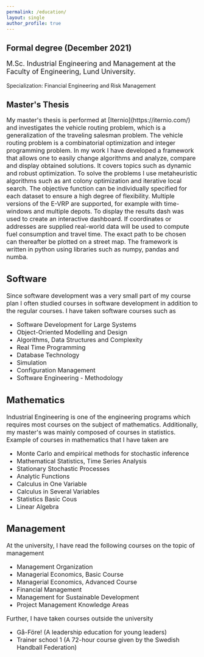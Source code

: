 ```yaml
---
permalink: /education/
layout: single
author_profile: true
--- 
```

<h2>Formal degree (December 2021)</h2>
<p style="font-size: 18px;">M.Sc. Industrial Engineering and Management at the Faculty of Engineering, Lund University.
<p style="font-size: 14px;">Specialization: Financial Engineering and Risk Management</p> </p> 

<h2>Master's Thesis</h2> 
<span style="font-size: 16px; line-height: normal;">
My master's thesis is performed at [Iternio](https://iternio.com/) and investigates the vehicle routing problem, which is a generalization of the traveling salesman problem. The vehicle routing problem is a combinatorial optimization and integer programming problem. In my work I have developed a framework that allows one to easily change algorithms and analyze, compare and display obtained solutions. It covers topics such as dynamic and robust optimization. To solve the problems I use metaheuristic algorithms such as ant colony optimization and iterative local search. The objective function can be individually specified for each dataset to ensure a high degree of flexibility. Multiple versions of the E-VRP are supported, for example with time-windows and multiple depots. To display the results dash was used to create an interactive dashboard. If coordinates or addresses are supplied real-world data will be used to compute fuel consumption and travel time. The exact path to be chosen can thereafter be plotted on a street map. The framework is written in python using libraries such as numpy, pandas and numba. 
 
<h2>Software</h2>
<span style="font-size: 16px; line-height: normal;">
Since software development was a very small part of my course plan I often studied courses in software development in addition to the regular courses. I have taken software courses such as
<ul style="font-size: 16px;">
 <li>Software Development for Large Systems</li>
 <li>Object-Oriented Modelling and Design  </li>
 <li>Algorithms, Data Structures and Complexity  </li>
 <li>Real Time Programming </li>
 <li>Database Technology   </li>
 <li>Simulation  </li>
 <li>Configuration Management  </li>
 <li>Software Engineering - Methodology </li>
</ul>  

<h2>Mathematics</h2>
<span style="font-size: 16px; line-height: normal;">
Industrial Engineering is one of the engineering programs which requires most courses on the subject of mathematics. Additionally, my master's  was mainly composed of courses in statistics. Example of courses in mathematics that I have taken are
<ul style="font-size: 16px;">
 <li>Monte Carlo and empirical methods for stochastic inference </li>
 <li>Mathematical Statistics, Time Series Analysis  </li>
 <li>Stationary Stochastic Processes </li>
 <li>Analytic Functions  </li>
 <li>Calculus in One Variable </li>
 <li>Calculus in Several Variables </li>
 <li>Statistics Basic Cous  </li>
 <li>Linear Algebra</li>
</ul>  


<h2>Management</h2> 
<span style="font-size: 16px; line-height: normal;">
At the university, I have read the following courses on the topic of management</span>
<ul style="font-size: 16px;">
 <li>Management Organization</li>
 <li>Managerial Economics, Basic Course</li>
 <li>Managerial Economics, Advanced Course</li>
 <li>Financial Management</li>
 <li>Management for Sustainable Development</li>
 <li>Project Management Knowledge Areas</li>
</ul>  

<span style="font-size: 16px; line-height: normal;">
Further, I have taken courses outside the university </span>
<ul style="font-size: 16px;">
 <li>Gå-Före! (A leadership education for young leaders)</li>
 <li>Trainer school 1 (A 72-hour course given by the Swedish Handball Federation)</li>
</ul>  
